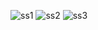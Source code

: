 ![ss1](https://user-images.githubusercontent.com/71975679/165992666-9666af77-88f2-462e-9310-bf2a6268f879.jpg)
![ss2](https://user-images.githubusercontent.com/71975679/165992674-db6eeccc-ed27-4769-af56-16bb1729e95c.jpg)
![ss3](https://user-images.githubusercontent.com/71975679/165992684-3718eeba-8171-4d08-bc97-71c229bb0e7f.jpg)

